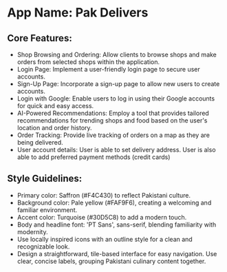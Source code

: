 # **App Name**: Pak Delivers

## Core Features:

- Shop Browsing and Ordering: Allow clients to browse shops and make orders from selected shops within the application.
- Login Page: Implement a user-friendly login page to secure user accounts.
- Sign-Up Page: Incorporate a sign-up page to allow new users to create accounts.
- Login with Google: Enable users to log in using their Google accounts for quick and easy access.
- AI-Powered Recommendations: Employ a tool that provides tailored recommendations for trending shops and food based on the user's location and order history.
- Order Tracking: Provide live tracking of orders on a map as they are being delivered.
- User account details: User is able to set delivery address. User is also able to add preferred payment methods (credit cards)

## Style Guidelines:

- Primary color: Saffron (#F4C430) to reflect Pakistani culture.
- Background color: Pale yellow (#FAF9F6), creating a welcoming and familiar environment.
- Accent color: Turquoise (#30D5C8) to add a modern touch.
- Body and headline font: 'PT Sans', sans-serif, blending familiarity with modernity.
- Use locally inspired icons with an outline style for a clean and recognizable look.
- Design a straightforward, tile-based interface for easy navigation. Use clear, concise labels, grouping Pakistani culinary content together.